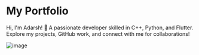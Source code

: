 # My Portfolio  
Hi, I'm Adarsh! 🚀 A passionate developer skilled in C++, Python, and Flutter.  
Explore my projects, GitHub work, and connect with me for collaborations!

![image](https://github.com/user-attachments/assets/ae6b6883-6d5c-468c-91cc-cf07f3243df6)
